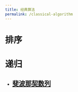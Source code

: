 ```yaml
---
title: 经典算法
permalink: /classical-algorithm
---
```


# 排序

# 递归

- ## [斐波那契数列](2019/12/12/algorithm-fibonacci.html)



